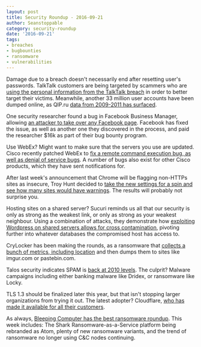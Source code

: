 ```yaml
---
layout: post
title: Security Roundup - 2016-09-21
author: Seanstoppable
category: security-roundup
date: '2016-09-21'
tags:
- breaches
- bugbounties
- ransomware
- vulnerabilities
---
```


Damage due to a breach doesn't necessarily end after resetting user's passwords. TalkTalk customers are being targeted by scammers who are [using the personal information from the TalkTalk breach](https://www.hackread.com/hacked-talktalk-data-used-in-scams/) in order to better target their victims. Meanwhile, another 33 million user accounts have been dumped online, as QIP.ru [data from 2009-2011 has surfaced](https://www.hackread.com/hacked-talktalk-data-used-in-scams/).

One security researcher found a bug in Facebook Business Manager, allowing [an attacker to take over any Facebook page](https://www.hackread.com/how-to-hack-any-facebook-page-bug-bounty/). Facebook has fixed the issue, as well as another one they discovered in the process, and paid the researcher $16k as part of their bug bounty program.

Use WebEx? Might want to make sure that the servers you use are updated. Cisco recently patched WebEx to [fix a remote command execution bug, as well as denial of service bugs](https://threatpost.com/cisco-patches-critical-webex-meetings-server-vulnerability/120611/). A number of bugs also exist for other Cisco products, which they have sent notifications for.

After last week's announcement that Chrome will be flagging non-HTTPs sites as insecure, Troy Hunt decided to [take the new settings for a spin and see how many sites would have warnings](https://www.troyhunt.com/heres-how-broken-todays-web-will-feel-in-chromes-secure-by-default-future/). The results will probably not surprise you.

Hosting sites on a shared server? Sucuri reminds us all that our security is only as strong as the weakest link, or only as strong as your weakest neighbour. Using a combination of attacks, they demonstrate how [exploiting Wordpress on shared servers allows for cross contamination](https://blog.sucuri.net/2016/09/hacking-wordpress-sites-shared-servers.html), pivoting further into whatever databases the compromised host has access to.

CryLocker has been making the rounds, as a ransomware that [collects a bunch of metrics, including location](https://www.hackread.com/ransomware-exposes-users-location-on-internet/) and then dumps them to sites like imgur.com or pastebin.com.

Talos security indicates SPAM is [back at 2010 levels](http://blog.talosintel.com/2016/09/the-rising-tides-of-spam.html). The culprit? Malware campaigns including either banking malware like Dridex, or ransomware like Locky.

TLS 1.3 should be finalized later this year, but that isn't stopping larger organizations from trying it out. The latest adopter? Cloudflare, [who has made it available for all their customers](https://blog.cloudflare.com/introducing-tls-1-3/).

As always, [Bleeping Computer has the best ransomware roundup](http://www.bleepingcomputer.com/news/security/the-week-in-ransomware-september-16-2016-stampado-locky-atom-and-more/). This week includes: The Shark Ransomware-as-a-Service platform being rebranded as Atom, plenty of new ransomware variants, and the trend of ransomware no longer using C&C nodes continuing.
